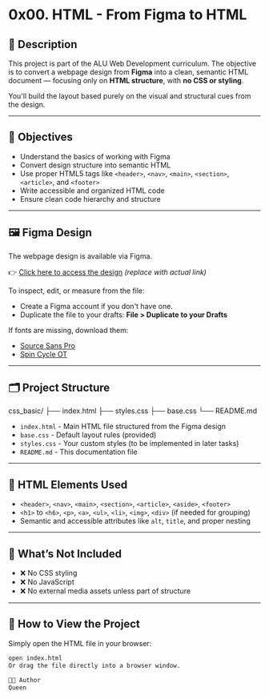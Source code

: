 # 0x00. HTML - From Figma to HTML

## 📌 Description

This project is part of the ALU Web Development curriculum. The objective is to convert a webpage design from **Figma** into a clean, semantic HTML document — focusing only on **HTML structure**, with **no CSS or styling**.

You'll build the layout based purely on the visual and structural cues from the design.

---

## 🎯 Objectives

- Understand the basics of working with Figma
- Convert design structure into semantic HTML
- Use proper HTML5 tags like `<header>`, `<nav>`, `<main>`, `<section>`, `<article>`, and `<footer>`
- Write accessible and organized HTML code
- Ensure clean code hierarchy and structure

---

## 🖼️ Figma Design

The webpage design is available via Figma.

👉 [Click here to access the design](https://www.figma.com/file/XXXXXX) *(replace with actual link)*

To inspect, edit, or measure from the file:
- Create a Figma account if you don't have one.
- Duplicate the file to your drafts: **File > Duplicate to your Drafts**

If fonts are missing, download them:
- [Source Sans Pro](https://fonts.google.com/specimen/Source+Sans+Pro)
- [Spin Cycle OT](https://www.cufonfonts.com/font/spin-cycle-ot)

---

## 🗂️ Project Structure

css_basic/
├── index.html
├── styles.css
├── base.css
└── README.md



- `index.html` - Main HTML file structured from the Figma design
- `base.css` - Default layout rules (provided)
- `styles.css` - Your custom styles (to be implemented in later tasks)
- `README.md` - This documentation file

---

## 📐 HTML Elements Used

- `<header>`, `<nav>`, `<main>`, `<section>`, `<article>`, `<aside>`, `<footer>`
- `<h1>` to `<h6>`, `<p>`, `<a>`, `<ul>`, `<li>`, `<img>`, `<div>` (if needed for grouping)
- Semantic and accessible attributes like `alt`, `title`, and proper nesting

---

## 🚫 What’s Not Included

- ❌ No CSS styling
- ❌ No JavaScript
- ❌ No external media assets unless part of structure

---

## 🚀 How to View the Project

Simply open the HTML file in your browser:

```bash
open index.html
Or drag the file directly into a browser window.

🧑‍💻 Author
Queen

